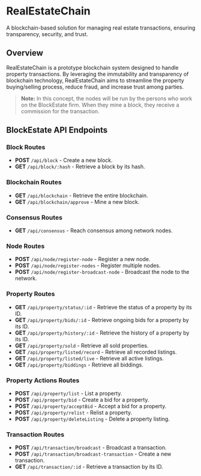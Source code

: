 # RealEstateChain
A blockchain-based solution for managing real estate transactions, ensuring transparency, security, and trust.

## Overview
RealEstateChain is a prototype blockchain system designed to handle property transactions. By leveraging the immutability and transparency of blockchain technology, RealEstateChain aims to streamline the property buying/selling process, reduce fraud, and increase trust among parties.

> **Note:** In this concept, the nodes will be run by the persons who work on the BlockEstate firm. When they mine a block, they receive a commission for the transaction.

## BlockEstate API Endpoints

### Block Routes
- **POST** `/api/block` - Create a new block.
- **GET** `/api/block/:hash` - Retrieve a block by its hash.

### Blockchain Routes
- **GET** `/api/blockchain` - Retrieve the entire blockchain.
- **GET** `/api/blockchain/approve` - Mine a new block.

### Consensus Routes
- **GET** `/api/consensus` - Reach consensus among network nodes.

### Node Routes
- **POST** `/api/node/register-node` - Register a new node.
- **POST** `/api/node/register-nodes` - Register multiple nodes.
- **POST** `/api/node/register-broadcast-node` - Broadcast the node to the network.

### Property Routes
- **GET** `/api/property/status/:id` - Retrieve the status of a property by its ID.
- **GET** `/api/property/bids/:id` - Retrieve ongoing bids for a property by its ID.
- **GET** `/api/property/history/:id` - Retrieve the history of a property by its ID.
- **GET** `/api/property/sold` - Retrieve all sold properties.
- **GET** `/api/property/listed/record` - Retrieve all recorded listings.
- **GET** `/api/property/listed/live` - Retrieve all active listings.
- **GET** `/api/property/biddings` - Retrieve all biddings.

### Property Actions Routes
- **POST** `/api/property/list` - List a property.
- **POST** `/api/property/bid` - Create a bid for a property.
- **POST** `/api/property/acceptBid` - Accept a bid for a property.
- **POST** `/api/property/relist` - Relist a property.
- **POST** `/api/property/deleteListing` - Delete a property listing.

### Transaction Routes
- **POST** `/api/transaction/broadcast` - Broadcast a transaction.
- **POST** `/api/transaction/broadcast-transaction` - Create a new transaction.
- **GET** `/api/transaction/:id` - Retrieve a transaction by its ID.
